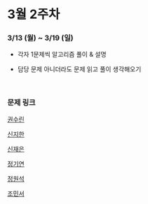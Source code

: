 # 3월 2주차

### 3/13 (월) ~ 3/19 (일)

- 각자 1문제씩 알고리즘 풀이 & 설명

- 담당 문제 아니더라도 문제 읽고 풀이 생각해오기
  
  <br>

### 문제 링크

[권수린](https://www.acmicpc.net/problem/2579)

[신지한](https://www.acmicpc.net/problem/14442)

[신재은](https://www.acmicpc.net/problem/14888)

[정기연](https://school.programmers.co.kr/learn/courses/30/lessons/42626)

[정원석](https://www.acmicpc.net/problem/2573)

[조민서](https://www.acmicpc.net/problem/1967)


